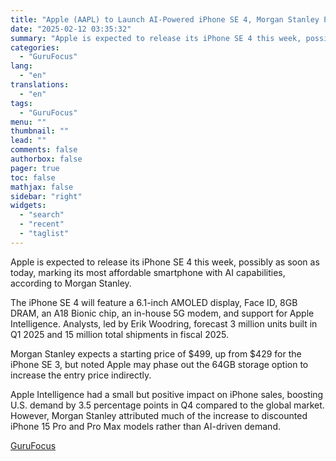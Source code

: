```yaml
---
title: "Apple (AAPL) to Launch AI-Powered iPhone SE 4, Morgan Stanley Predicts 15M Shipments"
date: "2025-02-12 03:35:32"
summary: "Apple is expected to release its iPhone SE 4 this week, possibly as soon as today, marking its most affordable smartphone with AI capabilities, according to Morgan Stanley.The iPhone SE 4 will feature a 6.1-inch AMOLED display, Face ID, 8GB DRAM, an A18 Bionic chip, an in-house 5G modem, and..."
categories:
  - "GuruFocus"
lang:
  - "en"
translations:
  - "en"
tags:
  - "GuruFocus"
menu: ""
thumbnail: ""
lead: ""
comments: false
authorbox: false
pager: true
toc: false
mathjax: false
sidebar: "right"
widgets:
  - "search"
  - "recent"
  - "taglist"
---
```


Apple is expected to release its iPhone SE 4 this week, possibly as soon as today, marking its most affordable smartphone with AI capabilities, according to Morgan Stanley.

The iPhone SE 4 will feature a 6.1-inch AMOLED display, Face ID, 8GB DRAM, an A18 Bionic chip, an in-house 5G modem, and support for Apple Intelligence. Analysts, led by Erik Woodring, forecast 3 million units built in Q1 2025 and 15 million total shipments in fiscal 2025.

Morgan Stanley expects a starting price of $499, up from $429 for the iPhone SE 3, but noted Apple may phase out the 64GB storage option to increase the entry price indirectly.

Apple Intelligence had a small but positive impact on iPhone sales, boosting U.S. demand by 3.5 percentage points in Q4 compared to the global market. However, Morgan Stanley attributed much of the increase to discounted iPhone 15 Pro and Pro Max models rather than AI-driven demand.

[GuruFocus](https://www.tradingview.com/news/gurufocus:d95c407fa094b:0-apple-aapl-to-launch-ai-powered-iphone-se-4-morgan-stanley-predicts-15m-shipments/)
